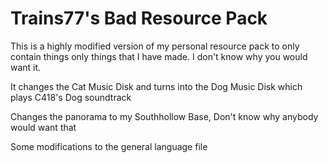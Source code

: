 # Trains77's Bad Resource Pack
This is a highly modified version of my personal resource pack to only contain things only things that I have made. I don't know why you would want it.

It changes the Cat Music Disk and turns into the Dog Music Disk which plays C418's Dog soundtrack

Changes the panorama to my Southhollow Base, Don't know why anybody would want that

Some modifications to the general language file
